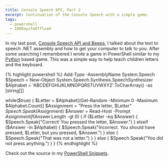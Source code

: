 ```yaml
---
title: Console Speech API, Part 2
excerpt: Continuation of the Console Speech with a simple game.
tags: 
  - powershell
  - 100DaysToOffload
---
```


In my last post, [Console Speech API and Beeps](https://claytonerrington.com/blog/console-speech-api-and-beeps/), I talked about the text to speech .NET assembly and how to get your computer to talk to you. After some searching I remembered I wrote a game in PowerShell similar to my [Python](https://claytonerrington.com/blog/python-alphbet-game/) based game. This was a simple way to help teach children letters and the keyboard.

{% highlight powershell %}
Add-Type -AssemblyName System.Speech
$Speech = New-Object System.Speech.Synthesis.SpeechSynthesizer
$Alphabet = 'ABCDEFGHIJKLMNOPQRSTUVWXYZ'.ToCharArray() -as [string[]]

while($true) {
    $Letter = $Alphabet[(Get-Random -Minimum 0 -Maximum $Alphabet.Count)]
    $Assignment = "Press the letter, $Letter"
    $Speech.Speak($Assignment)
    $Answer = Read-Host -Prompt $Assignment
    if ($Answer.Length -gt 0) {
        if ($Letter -eq $Answer) {
            $Speech.Speak("Correct! You pressed the letter, $Answer.")
        } elseif ($Answer -in $Alphabet) {
            $Speech.Speak("Incorrect. You should have pressed, $Letter, but you pressed, $Answer.")
        } else {
            $Speech.Speak("That was not a letter.")
        }
    } else {
        $Speech.Speak("You did not press anything.")
    }
}
{% endhighlight %}

Check out the source in my [PowerShell Snippets](https://codeberg.org/cjerrington/snippets/src/branch/main/powershell/alphabet.ps1).